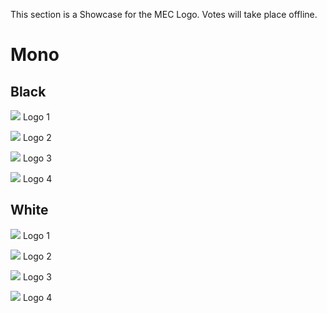This section is a Showcase for the MEC Logo.
Votes will take place offline.


# Mono
## Black

![](MECLogo1Black.png)
Logo 1

![](/Media/MECLogo2Black.png)
Logo 2

![](/Media/MECLogo3Black.png)
Logo 3

![](/Media/MECLogo4Black.png)
Logo 4


## White

![](/Media/MECLogo1White.png)
Logo 1

![](/Media/MECLogo2White.png)
Logo 2

![](/Media/MECLogo3White.png)
Logo 3

![](/Media/MECLogo4White.png)
Logo 4
